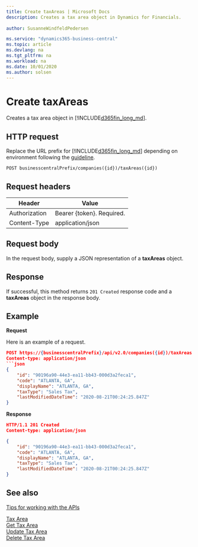 ```yaml
---
title: Create taxAreas | Microsoft Docs
description: Creates a tax area object in Dynamics for Financials. 
 
author: SusanneWindfeldPedersen

ms.service: "dynamics365-business-central"
ms.topic: article
ms.devlang: na
ms.tgt_pltfrm: na
ms.workload: na
ms.date: 10/01/2020
ms.author: solsen
---
```


# Create taxAreas
Creates a tax area object in [!INCLUDE[d365fin_long_md](../../includes/d365fin_long_md.md)].

## HTTP request
Replace the URL prefix for [!INCLUDE[d365fin_long_md](../../includes/d365fin_long_md.md)] depending on environment following the [guideline](../../v2.0/endpoints-apis-for-dynamics.md).

```
POST businesscentralPrefix/companies({id})/taxAreas({id})
```

## Request headers

|Header|Value|
|------|-----|
|Authorization  |Bearer {token}. Required.    |
|Content-Type  |application/json    |

## Request body
In the request body, supply a JSON representation of a **taxAreas** object.

## Response
If successful, this method returns ```201 Created``` response code and a **taxAreas** object in the response body.

## Example

**Request**

Here is an example of a request.

```json
POST https://{businesscentralPrefix}/api/v2.0/companies({id})/taxAreas
Content-type: application/json
```json
{
    "id": "90196a90-44e3-ea11-bb43-000d3a2feca1",
    "code": "ATLANTA, GA",
    "displayName": "ATLANTA, GA",
    "taxType": "Sales Tax",
    "lastModifiedDateTime": "2020-08-21T00:24:25.847Z"
}
```

**Response**

```json
HTTP/1.1 201 Created
Content-type: application/json

{
    "id": "90196a90-44e3-ea11-bb43-000d3a2feca1",
    "code": "ATLANTA, GA",
    "displayName": "ATLANTA, GA",
    "taxType": "Sales Tax",
    "lastModifiedDateTime": "2020-08-21T00:24:25.847Z"
}
```

## See also
[Tips for working with the APIs](/dynamics365/business-central/dev-itpro/developer/devenv-connect-apps-tips)  

[Tax Area](../resources/dynamics_taxarea.md)  
[Get Tax Area](../api/dynamics_taxarea_get.md)  
[Update Tax Area](../api/dynamics_taxarea_update.md)  
[Delete Tax Area](../api/dynamics_taxarea_delete.md)  
